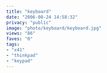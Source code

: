 ```yaml
---
title: "keyboard"
date: "2006-08-24 14:58:32"
privacy: "public"
image: "photo/keyboard/keyboard.jpg"
views: "86"
faves: "0"
tags:
- "x41"
- "thinkpad"
- "keypad"
---
```


